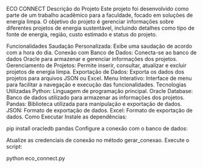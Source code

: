 ECO CONNECT
Descrição do Projeto
Este projeto foi desenvolvido como parte de um trabalho acadêmico para a faculdade, focado em soluções de energia limpa. O objetivo do projeto é gerenciar informações sobre diferentes projetos de energia sustentável, incluindo detalhes como tipo de fonte de energia, região, custo estimado e status do projeto.

Funcionalidades
Saudação Personalizada: Exibe uma saudação de acordo com a hora do dia.
Conexão com Banco de Dados: Conecta-se ao banco de dados Oracle para armazenar e gerenciar informações dos projetos.
Gerenciamento de Projetos: Permite inserir, consultar, atualizar e excluir projetos de energia limpa.
Exportação de Dados: Exporta os dados dos projetos para arquivos JSON ou Excel.
Menu Interativo: Interface de menu para facilitar a navegação e execução das funcionalidades.
Tecnologias Utilizadas
Python: Linguagem de programação principal.
Oracle Database: Banco de dados utilizado para armazenar as informações dos projetos.
Pandas: Biblioteca utilizada para manipulação e exportação de dados.
JSON: Formato de exportação de dados.
Excel: Formato de exportação de dados.
Como Executar
Instale as dependências:

pip install oracledb pandas
Configure a conexão com o banco de dados:

Atualize as credenciais de conexão no método gerar_conexao.
Execute o script:

python eco_connect.py
